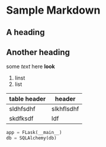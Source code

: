 
# Sample Markdown

## A heading

## Another heading 

some *text* here **look**

1. linst
2. list

|table header|header|
|---------|----------|
|sldhfsdhf|slkhflsdhf|
|skdfksdf|ldf|
 
``` python
app = FLask(__main__)
db = SQLAlchemy(db)
```

